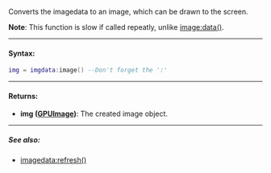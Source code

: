 Converts the imagedata to an image, which can be drawn to the screen.

**Note**: This function is slow if called repeatly, unlike [image:data()](image.data).

---

#### Syntax:
```lua
img = imgdata:image() --Don't forget the ':'
```

---

#### Returns:

* **img ([GPUImage](image.md))**: The created image object.

---

##### See also:

* [imagedata:refresh()](imagedata.refresh.md)